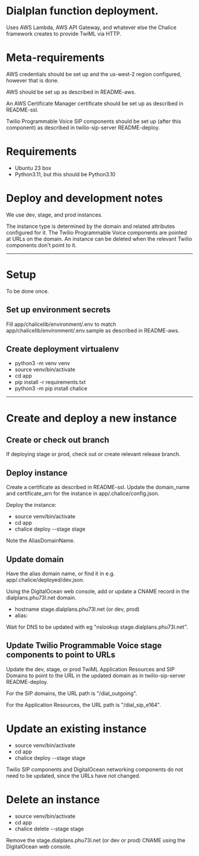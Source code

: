 # Dialplan function deployment.

Uses AWS Lambda, AWS API Gateway, and whatever else the Chalice framework creates to provide TwiML via HTTP.

# Meta-requirements

AWS credentials should be set up and the us-west-2 region configured, however that is done.

AWS should be set up as described in README-aws.

An AWS Certificate Manager certificate should be set up as described in README-ssl.

Twilio Programmable Voice SIP components should be set up (after this component) as described in twilio-sip-server README-deploy.

# Requirements

- Ubuntu 23 box
- Python3.11, but this should be Python3.10

# Deploy and development notes

We use dev, stage, and prod instances.

The instance type is determined by the domain and related attributes configured for it. The Twilio Programmable Voice components are pointed at URLs on the domain. An instance can be deleted when the relevant Twilio components don't point to it.

---

# Setup

To be done once.

## Set up environment secrets

Fill app/chalicelib/environment/.env to match app/chalicelib/environment/.env.sample as described in README-aws.

## Create deployment virtualenv

- python3 -m venv venv
- source venv/bin/activate
- cd app
- pip install -r requirements.txt
- python3 -m pip install chalice

---

# Create and deploy a new instance

## Create or check out branch

If deploying stage or prod, check out or create relevant release branch.

## Deploy instance

Create a certificate as described in README-ssl. Update the domain_name and certificate_arn for the instance in app/.chalice/config.json.

Deploy the instance:

- source venv/bin/activate
- cd app
- chalice deploy --stage stage

Note the AliasDomainName.

## Update domain

Have the alias domain name, or find it in e.g. app/.chalice/deployed/dev.json.

Using the DigitalOcean web console, add or update a CNAME record in the dialplans.phu73l.net domain.

- hostname stage.dialplans.phu73l.net (or dev, prod)
- alias: <alias domain name>

Wait for DNS to be updated with eg "nslookup stage.dialplans.phu73l.net".

## Update Twilio Programmable Voice stage components to point to URLs

Update the dev, stage, or prod TwiML Application Resources and SIP Domains to point to the URL in the updated domain as in twilio-sip-server README-deploy.

For the SIP domains, the URL path is "/dial_outgoing".

For the Application Resources, the URL path is "/dial_sip_e164".

# Update an existing instance

- source venv/bin/activate
- cd app
- chalice deploy --stage stage

Twilio SIP components and DigitalOcean networking components do not need to be updated, since the URLs have not changed.

# Delete an instance

- source venv/bin/activate
- cd app
- chalice delete --stage stage

Remove the stage.dialplans.phu73l.net (or dev or prod) CNAME using the DigitalOcean web console.
